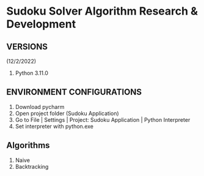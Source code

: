 # Sudoku Solver Algorithm Research & Development

## VERSIONS ##
(12/2/2022)
1. Python 3.11.0

## ENVIRONMENT CONFIGURATIONS ##
1. Download pycharm
2. Open project folder (Sudoku Application)
3. Go to File | Settings | Project: Sudoku Application | Python Interpreter 
4. Set interpreter with python.exe

## Algorithms ##
1. Naive 
2. Backtracking 
